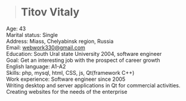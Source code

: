 > # Titov Vitaly  
Age: 43  
Marital status: Single  
Address: Miass, Chelyabinsk region, Russia  
Email: webwork330@gmail.com  
Education: South Ural state University 2004, software engineer  
Goal: Get an interesting job with the prospect of career growth  
English language: A1-A2  
Skills:  php, mysql, html, CSS, js, Qt(framework С++)  
Work experience: Software engineer since 2005  
Writing desktop and server applications in Qt for commercial activities. Creating websites for the needs of the enterprise

